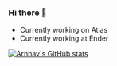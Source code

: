 ### Hi there 👋

- Currently working on Atlas
- Currently working at Ender

[![Arnhav's GitHub stats](https://github-readme-stats.vercel.app/api?username=arnhav&count_private=true&show_icons=true&theme=radical)](https://github.com/anuraghazra/github-readme-stats)

<!--
**arnhav11/arnhav11** is a ✨ _special_ ✨ repository because its `README.md` (this file) appears on your GitHub profile.

Here are some ideas to get you started:

- 🔭 I’m currently working on ...
- 🌱 I’m currently learning ...
- 👯 I’m looking to collaborate on ...
- 🤔 I’m looking for help with ...
- 💬 Ask me about ...
- 📫 How to reach me: ...
- 😄 Pronouns: ...
- ⚡ Fun fact: ...
-->
